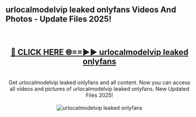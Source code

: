 <h2>urlocalmodelvip leaked onlyfans Videos And Photos - Update Files 2025!</h2>
<br>
<div align="center">
<h2><a href="https://linkcuts.com/hfmhzwbr" rel="nofollow">🔴 CLICK HERE 🌐==►► urlocalmodelvip leaked onlyfans</a></h2>
<br>
Get urlocalmodelvip leaked onlyfans and all content. Now you can access all videos and pictures of urlocalmodelvip leaked onlyfans. New Updated Files 2025!
<br>
<br>
<a href="https://linkcuts.com/hfmhzwbr" rel="nofollow" data-target="animated-image.originalLink"><img src="https://i.ibb.co.com/WyWwxjT/player-gif2.gif" alt="urlocalmodelvip leaked onlyfans" style="max-width: 100%; display: inline-block;" data-target="animated-image.originalImage"></a>
</div>
<br>